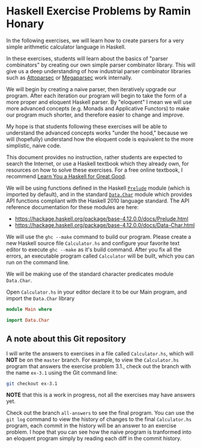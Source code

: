 # Haskell Exercise Problems by Ramin Honary
In the following exercises, we will learn how to create parsers for a
very simple arithmetic calculator language in Haskell.

In these exercises, students will learn about the basics of "parser
combinators" by creating our own simple parser combinator
library. This will give us a deep understanding of how industrial
parser combinator libraries such as [Attoparsec](
https://hackage.haskell.org/package/attoparsec ) or [Megaparsec](
https://hackage.haskell.org/package/megaparsec ) work internally.

We will begin by creating a naive parser, then iteratively upgrade our
program. After each iteration our program will begin to take the form
of a more proper and eloquent Haskell parser. By "eloquent" I mean we
will use more advanced concepts (e.g. Monads and Applicative Functors)
to make our program much shorter, and therefore easier to change and
improve.

My hope is that students following these exercises will be able to
understand the advanced concepts works "under the hood," because we
will (hopefully) understand how the eloquent code is equivalent to the
more simplistic, naive code.

This document provides no instruction, rather students are expected to
search the Internet, or use a Haskell textbook which they already own,
for resources on how to solve these exercises. For a free online
textbook, I recommend [Learn You a Haskell for Great Good](
http://learnyouahaskell.com/ ).

We will be using functions defined in the Haskell [`Prelude`](
https://hackage.haskell.org/package/base-4.12.0.0/docs/Prelude.html )
module (which is imported by default), and in the standard
[`Data.Char`](
https://hackage.haskell.org/package/base-4.12.0.0/docs/Data-Char.html
) module which provides API functions compliant with the Haskell 2010
language standard. The API reference documentation for these modules
are here:

* https://hackage.haskell.org/package/base-4.12.0.0/docs/Prelude.html
* https://hackage.haskell.org/package/base-4.12.0.0/docs/Data-Char.html

We will use the `ghc --make` command to build our program. Please
create a new Haskell source file `Calculator.hs` and configure your
favorite text editor to execute `ghc --make` as it's build
command. After you fix all the errors, an executable program called
`Calculator` will be built, which you can run on the command line.

We will be making use of the standard character predicates module
`Data.Char`.

Open `Calculator.hs` in your editor declare it to be our Main program,
and import the `Data.Char` library

``` haskell
module Main where

import Data.Char
```

## A note about this Git repository
I will write the answers to exercises in a file called
`Calculator.hs`, which will **NOT** be on the `master` branch. For
example, to view the `Calculator.hs` program that answers the exercise
problem 3.1., check out the branch with the name `ex-3.1` using the
Git command line:

``` sh
git checkout ex-3.1
```

**NOTE** that this is a work in progress, not all the exercises may
have answers yet.

Check out the branch `all-answers` to see the final program. You can
use the `git log` command to view the history of changes to the final
`Calculator.hs` program, each commit in the history will be an answer
to an exercise problem. I hope that you can see how the naive program
is tranformed into an eloquent program simply by reading each diff in
the commit history.
